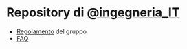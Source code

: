 # Repository di [@ingegneria_IT](https://t.me/ingegneria_IT)
- [Regolamento](Regolamento.md) del gruppo
- [FAQ](FAQ.md) 



